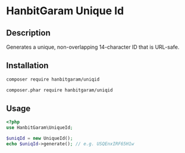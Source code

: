 # HanbitGaram Unique Id
## Description
Generates a unique, non-overlapping 14-character ID that is URL-safe.

## Installation
```bash
composer require hanbitgaram/uniqid
```
```bash
composer.phar require hanbitgaram/uniqid
```

## Usage
```php
<?php
use HanbitGaram\UniqueId;

$uniqId = new UniqueId();
echo $uniqId->generate(); // e.g. USQEnxIRF65H1w
```
